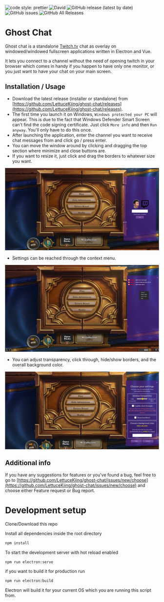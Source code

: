 ![code style: prettier](https://img.shields.io/badge/code_style-prettier-ff69b4.svg?style=flat-square)
![David](https://img.shields.io/david/lettucekiing/ghost-chat)
![GitHub release (latest by date)](https://img.shields.io/github/v/release/lettucekiing/ghost-chat)
![GitHub issues](https://img.shields.io/github/issues/lettucekiing/ghost-chat)
![GitHub All Releases](https://img.shields.io/github/downloads/lettucekiing/ghost-chat/total?color=brightgreen)
# Ghost Chat

Ghost chat is a standalone [Twitch.tv](https://www.twitch.tv) chat as overlay on windowed/windowed fullscreen applications written in Electron and Vue.

It lets you connect to a channel without the need of opening twitch in your browser which comes in handy if you happen to have only one monitor,
or you just want to have your chat on your main screen.

## Installation / Usage

- Download the latest release (installer or standalone) from [https://github.com/LettuceKiing/ghost-chat/releases](https://github.com/LettuceKiing/ghost-chat/releases).
- The first time you launch it on Windows, ```Windows protected your PC``` will appear. This is due to the fact that Windows Defender Smart Screen can't find the code signing certificate. Just click ```More info``` and then ```Run anyway```. You'll only have to do this once.
- After launching the application, enter the channel you want to receive chat messages from and click go / press enter.
- You can move the window around by clicking and dragging the top section where minimize and close buttons are.
- If you want to resize it, just click and drag the borders to whatever size you want.

![png](markdown-stuff/example.png)

- Settings can be reached through the context menu.

![png](markdown-stuff/contextmenu.png)

- You can adjust transparency, click through, hide/show borders, and the overall background color.

![png](markdown-stuff/settings.png)

## Additional info

If you have any suggestions for features or you've found a bug, feel free to go to [https://github.com/LettuceKiing/ghost-chat/issues/new/choose](https://github.com/LettuceKiing/ghost-chat/issues/new/choose) and choose either Feature request or Bug report.

# Development setup

Clone/Download this repo

Install all dependencies inside the root directory

```bash
npm install
```

To start the development server with hot reload enabled

```bash
npm run electron:serve
```

if you want to build it for production run

```bash
npm run electron:build
```

Electron will build it for your current OS which you are running this script from.
